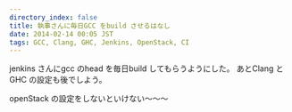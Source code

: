 ```yaml
---
directory_index: false
title: 執事さんに毎日GCC をbuild させるはなし
date: 2014-02-14 00:05 JST
tags: GCC, Clang, GHC, Jenkins, OpenStack, CI
---
```


jenkins さんにgcc のhead を毎日build してもらうようにした。
あとClang とGHC の設定も後でしよう。

openStack の設定をしないといけない〜〜〜
